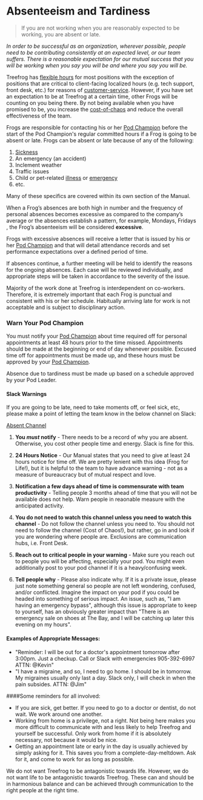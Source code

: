 # Absenteeism and Tardiness

> If you are not working when you are reasonably expected to be working, you are absent or late.

*In order to be successful as an organization, wherever possible, people need to be contributing consistently at an expected level, or our team suffers. There is a reasonable expectation for our mutual success that you will be working when you say you will be and where you say you will be.*

Treefrog has [flexible hours](hours.md) for most positions with the exception of positions that are critical to client-facing localized hours (e.g. tech support, front desk, etc.) for reasons of [customer-service](manual/customer-service.md). However, if you have set an expectation to be at Treefrog at a certain time, other Frogs will be counting on you being there. By not being available when you have promised to be, you increase the [cost-of-chaos](manual/cost-of-chaos.md) and reduce the overall effectiveness of the team.

Frogs are responsible for contacting his or her [Pod Champion](manual/pod-champion.md) before the start of the Pod Champion's regular committed hours if a Frog is going to be absent or late. Frogs can be absent or late because of any of the following:

1. [Sickness](sickdays.md)
2. An emergency (an accident)
3. Inclement weather
4. Traffic issues
5. Child or pet-related [illness](sickdays.md) or [emergency](emergencyleave.md)
6. etc.

Many of these specifics are covered within its own section of the Manual.

When a Frog’s absences are both high in number and the frequency of personal absences becomes excessive as compared to the company’s average or the absences establish a pattern, for example, Mondays, Fridays , the Frog’s absenteeism will be considered **excessive**.

Frogs with excessive absences will receive a letter that is issued by his or her [Pod Champion](manual/pod-champion.md) and that will detail attendance records and set performance expectations over a defined period of time.

If absences continue, a further meeting will be held to identify the reasons for the ongoing absences. Each case will be reviewed individually, and appropriate steps will be taken in accordance to the severity of the issue.

Majority of the work done at Treefrog is interdependent on co-workers. Therefore, it is extremely important that each Frog is punctual and consistent with his or her schedule. Habitually arriving late for work is not acceptable and is subject to disciplinary action.

### Warn Your Pod Champion

You must notify your [Pod Champion](manual/pod-champion.md) about time required off for personal appointments at least 48 hours prior to the time missed. Appointments should be made at the beginning or end of day whenever possible. Excused time off for appointments must be made up, and these hours must be approved by your [Pod Champion](manual/pod-champion.md).

Absence due to tardiness must be made up based on a schedule approved by your Pod Leader.

#### Slack Warnings

If you are going to be late, need to take moments off, or feel sick, etc, please make a point of letting the team know in the below channel on Slack:

[Absent Channel](https://treefrog.slack.com/messages/absent/)

1. **You *must* notify** - There needs to be a record of why you are absent. Otherwise, you cost other people time and energy. Slack is fine for this.

2. **24 Hours Notice** - Our Manual states that you need to give at least 24 hours notice for time off. We are pretty lenient with this idea (Frog for Life!), but it is helpful to the team to have advance warning - not as a measure of bureaucracy but of mutual respect and love.

3. **Notification a few days ahead of time is commensurate with team productivity** - Telling people 3 months ahead of time that you will not be available does not help. Warn people in reaonable measure with the anticipated activity.

4. **You do not need to watch this channel unless you need to watch this channel** - Do not follow the channel unless you need to. You should not need to follow the channel (Cost of Chaos!), but rather, go in and look if you are wondering where people are. Exclusions are communication hubs, i.e. Front Desk.

5. **Reach out to critical people in your warning** - Make sure you reach out to people you will be affecting, especially your pod. You might even additionally post to your pod channel if it is a heavy/confusing week.

6. **Tell people why** - Please also indicate why. If it is a private issue, please just note something general so people are not left wondering, confused, and/or conflicted. Imagine the impact on your pod if you could be headed into something of serious impact. An issue, such as, "I am having an emergency bypass", although this issue is appropriate to keep to yourself, has an obviously greater impact than "There is an emergency sale on shoes at The Bay, and I will be catching up later this evening on my hours".

#### Examples of Appropriate Messages:

- "Reminder: I will be out for a doctor's appointment tomorrow after 3:00pm. Just a checkup. Call or Slack with emergencies 905-392-6997 ATTN: @Kevin"
- "I have a migraine, and so, I need to go home. I should be in tomorrow. My migraines usually only last a day. Slack only, I will check in when the pain subsides. ATTN: @Jim"

####Some reminders for all involved:

- If you are sick, get better. If you need to go to a doctor or dentist, do not wait. We work around one another.
- Working from home is a privilege, not a right. Not being here makes you more difficult to communicate with and less likely to help Treefrog and yourself be successful. Only work from home if it is absolutely necessary, not because it would be nice.
- Getting an appointment late or early in the day is usually achieved by simply asking for it. This saves you from a complete-day-meltdown. Ask for it, and come to work for as long as possible.

We do not want Treefrog to be antagonistic towards life. However, we do not want life to be antagonistic towards Treefrog. These can and should be in harmonious balance and can be achieved through communication to the right people at the right time.



